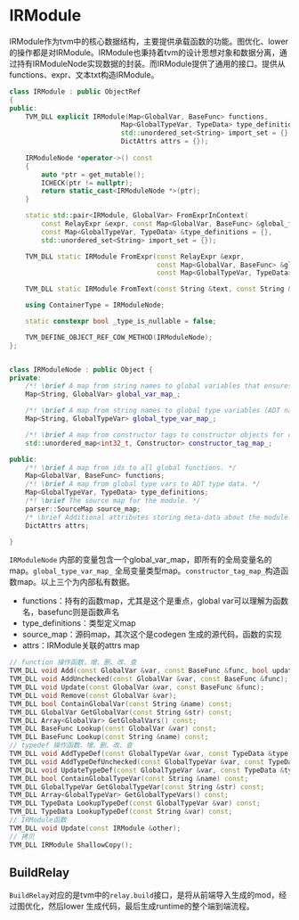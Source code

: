 # IRModule

IRModule作为tvm中的核心数据结构，主要提供承载函数的功能。图优化、lower的操作都是对IRModule。IRModule也秉持着tvm的设计思想对象和数据分离，通过持有IRModuleNode实现数据的封装。而IRModule提供了通用的接口。提供从functions、expr、文本txt构造IRModule。

```c++
class IRModule : public ObjectRef
{
public:
    TVM_DLL explicit IRModule(Map<GlobalVar, BaseFunc> functions,
                            Map<GlobalTypeVar, TypeData> type_definitions = {},
                            std::unordered_set<String> import_set = {}, parser::SourceMap map = {},
                            DictAttrs attrs = {});
    
    IRModuleNode *operator->() const
    {
        auto *ptr = get_mutable();
        ICHECK(ptr != nullptr);
        return static_cast<IRModuleNode *>(ptr);
    }

    static std::pair<IRModule, GlobalVar> FromExprInContext(
        const RelayExpr &expr, const Map<GlobalVar, BaseFunc> &global_funcs = {},
        const Map<GlobalTypeVar, TypeData> &type_definitions = {},
        std::unordered_set<String> import_set = {});

    TVM_DLL static IRModule FromExpr(const RelayExpr &expr,
                                     const Map<GlobalVar, BaseFunc> &global_funcs = {},
                                     const Map<GlobalTypeVar, TypeData> &type_definitions = {});

    TVM_DLL static IRModule FromText(const String &text, const String &source_path);

    using ContainerType = IRModuleNode;

    static constexpr bool _type_is_nullable = false;

    TVM_DEFINE_OBJECT_REF_COW_METHOD(IRModuleNode);
};


class IRModuleNode : public Object {
private:
    /*! \brief A map from string names to global variables that ensures global uniqueness. */
    Map<String, GlobalVar> global_var_map_;

    /*! \brief A map from string names to global type variables (ADT names) that ensures global uniqueness. */
    Map<String, GlobalTypeVar> global_type_var_map_;

    /*! \brief A map from constructor tags to constructor objects for convenient access */
    std::unordered_map<int32_t, Constructor> constructor_tag_map_;

public:
    /*! \brief A map from ids to all global functions. */
    Map<GlobalVar, BaseFunc> functions;
    /*! \brief A map from global type vars to ADT type data. */
    Map<GlobalTypeVar, TypeData> type_definitions;
    /*! \brief The source map for the module. */
    parser::SourceMap source_map;
    /* \brief Additional attributes storing meta-data about the module. */
    DictAttrs attrs;

}
```

`IRModuleNode` 内部的变量包含一个global_var_map，即所有的全局变量名的map。`global_type_var_map_` 全局变量类型map。`constructor_tag_map_`构造函数map。以上三个为内部私有数据。

- functions：持有的函数map，尤其是这个是重点，global var可以理解为函数名，basefunc则是函数声名
- type_definitions：类型定义map
- source_map：源码map，其次这个是codegen 生成的源代码，函数的实现
- attrs：IRModule关联的attrs map

```c++
// function 操作函数，增、删、改、查
TVM_DLL void Add(const GlobalVar &var, const BaseFunc &func, bool update = false);
TVM_DLL void AddUnchecked(const GlobalVar &var, const BaseFunc &func);
TVM_DLL void Update(const GlobalVar &var, const BaseFunc &func);
TVM_DLL void Remove(const GlobalVar &var);
TVM_DLL bool ContainGlobalVar(const String &name) const;
TVM_DLL GlobalVar GetGlobalVar(const String &str) const;
TVM_DLL Array<GlobalVar> GetGlobalVars() const;
TVM_DLL BaseFunc Lookup(const GlobalVar &var) const;
TVM_DLL BaseFunc Lookup(const String &name) const;
// typedef 操作函数、增、删、改、查
TVM_DLL void AddTypeDef(const GlobalTypeVar &var, const TypeData &type, bool update = false);
TVM_DLL void AddTypeDefUnchecked(const GlobalTypeVar &var, const TypeData &type, bool update = false);
TVM_DLL void UpdateTypeDef(const GlobalTypeVar &var, const TypeData &type);
TVM_DLL bool ContainGlobalTypeVar(const String &name) const;
TVM_DLL GlobalTypeVar GetGlobalTypeVar(const String &str) const;
TVM_DLL Array<GlobalTypeVar> GetGlobalTypeVars() const;
TVM_DLL TypeData LookupTypeDef(const GlobalTypeVar &var) const;
TVM_DLL TypeData LookupTypeDef(const String &var) const;
// IRModule函数
TVM_DLL void Update(const IRModule &other);
// 拷贝
TVM_DLL IRModule ShallowCopy();
```



## BuildRelay

`BuildRelay`对应的是tvm中的`relay.build`接口，是将从前端导入生成的mod，经过图优化，然后lower 生成代码，最后生成runtime的整个端到端流程。



